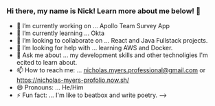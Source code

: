 ### Hi there, my name is Nick! Learn more about me below! 👋

- 🔭 I’m currently working on ... Apollo Team Survey App
- 🌱 I’m currently learning ... Okta
- 👯 I’m looking to collaborate on ... React and Java Fullstack projects.
- 🤔 I’m looking for help with ... learning AWS and Docker.
- 💬 Ask me about ... my development skills and other technoligies I'm ecited to learn about.
- 📫 How to reach me: ... nicholas.myers.professional@gmail.com or https://nicholas-myers-profolio.now.sh/
- 😄 Pronouns: ... He/Him
- ⚡ Fun fact: ... I'm like to beatbox and write poetry.
-->
